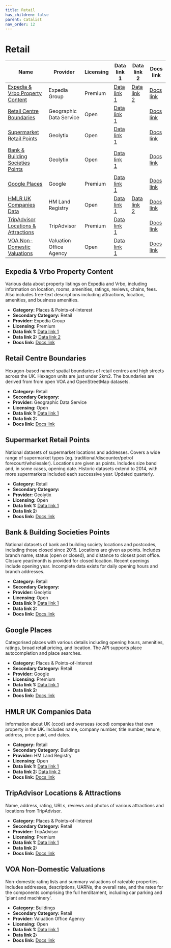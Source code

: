 ```yaml
---
title: Retail
has_children: false
parent: Catalist
nav_order: 12
---
```


# Retail

| Name                                                                        | Provider                | Licensing | Data link 1                                                                                                                                | Data link 2                                                                | Docs link                                                                                                                                                |
| --------------------------------------------------------------------------- | ----------------------- | --------- | ------------------------------------------------------------------------------------------------------------------------------------------ | -------------------------------------------------------------------------- | -------------------------------------------------------------------------------------------------------------------------------------------------------- |
| [Expedia & Vrbo Property Content](#expedia-&-vrbo-property-content)         | Expedia Group           | Premium   | [Data link 1](https://developers.expediagroup.com/rapid/api/explorer)                                                                      | [Data link 2](https://developers.expediagroup.com/rapid/sdk/java)          | [Docs link](https://developers.expediagroup.com/rapid/lodging/content)                                                                                   |
| [Retail Centre Boundaries](#retail-centre-boundaries)                       | Geographic Data Service | Open      | [Data link 1](https://data.geods.ac.uk/dataset/retail-centre-boundaries-and-open-indicators/resource/00b4e06a-8189-4771-8ff3-c2dbe9cbd606) |                                                                            | [Docs link](https://data.geods.ac.uk/dataset/retail-centre-boundaries-and-open-indicators)                                                               |
| [Supermarket Retail Points](#supermarket-retail-points)                     | Geolytix                | Open      | [Data link 1](https://drive.google.com/file/d/1B8M7m86rQg2sx2TsHhFa2d-x-dZ1DbSy/view?pli=1)                                                |                                                                            | [Docs link](https://geolytix.com/blog/supermarket-retail-points/)                                                                                        |
| [Bank & Building Societies Points](#bank-&-building-societies-points)       | Geolytix                | Open      | [Data link 1](https://drive.google.com/file/d/1RjyAK7qa-qoKtU25KI4e-_mmdxW601tj/view)                                                      |                                                                            | [Docs link](https://geolytix.co.uk/blog/banking-building-societies-locations/)                                                                           |
| [Google Places](#google-places)                                             | Google                  | Premium   | [Data link 1](https://developers.google.com/maps/documentation/places/web-service/op-overview)                                             |                                                                            | [Docs link](https://developers.google.com/maps/documentation/places/web-service)                                                                         |
| [HMLR UK Companies Data](#hmlr-uk-companies-data)                           | HM Land Registry        | Open      | [Data link 1](https://use-land-property-data.service.gov.uk/datasets/ccod)                                                                 | [Data link 2](https://use-land-property-data.service.gov.uk/datasets/ocod) | [Docs link](https://use-land-property-data.service.gov.uk/datasets/ccod/tech-spec)                                                                       |
| [TripAdvisor Locations & Attractions](#tripadvisor-locations-&-attractions) | TripAdvisor             | Premium   | [Data link 1](https://www.tripadvisor.com/developers?screen=credentials)                                                                   |                                                                            | [Docs link](https://tripadvisor-content-api.readme.io/reference/overview)                                                                                |
| [VOA Non-Domestic Valuations](#voa-non-domestic-valuations)                 | Valuation Office Agency | Open      | [Data link 1](https://voaratinglists.blob.core.windows.net/html/rlidata.htm)                                                               |                                                                            | [Docs link](https://voaratinglists.blob.core.windows.net/html/documents/Compiled%20Rating%20List%20and%20Summary%20Valuation%20Data%20Specification.pdf) |

## Expedia & Vrbo Property Content

Various data about property listings on Expedia and Vrbo, including information on location, rooms, amenities, ratings, reviews, chains, fees. Also includes free-text descriptions including attractions, location, amenities, and business amenities.

- **Category:** Places & Points-of-Interest
- **Secondary Category:** Retail
- **Provider:** Expedia Group
- **Licensing:** Premium
- **Data link 1:** [Data link 1](https://developers.expediagroup.com/rapid/api/explorer)
- **Data link 2:** [Data link 2](https://developers.expediagroup.com/rapid/sdk/java)
- **Docs link:** [Docs link](https://developers.expediagroup.com/rapid/lodging/content)



## Retail Centre Boundaries

Hexagon-based named spatial boundaries of retail centres and high streets across the UK. Hexagon units are just under 2km2. The boundaries are derived from from open VOA and OpenStreetMap datasets.

- **Category:** Retail
- **Secondary Category:** 
- **Provider:** Geographic Data Service
- **Licensing:** Open
- **Data link 1:** [Data link 1](https://data.geods.ac.uk/dataset/retail-centre-boundaries-and-open-indicators/resource/00b4e06a-8189-4771-8ff3-c2dbe9cbd606)
- **Data link 2:** 
- **Docs link:** [Docs link](https://data.geods.ac.uk/dataset/retail-centre-boundaries-and-open-indicators)



## Supermarket Retail Points

National datasets of supermarket locations and addresses. Covers a wide range of supermarket types (eg. traditional/discounter/petrol forecourt/wholesaler). Locations are given as points. Includes size band and, in some cases, opening date. Historic datasets extend to 2014, with more supermarkets included each successive year. Updated quarterly.

- **Category:** Retail
- **Secondary Category:** 
- **Provider:** Geolytix
- **Licensing:** Open
- **Data link 1:** [Data link 1](https://drive.google.com/file/d/1B8M7m86rQg2sx2TsHhFa2d-x-dZ1DbSy/view?pli=1)
- **Data link 2:** 
- **Docs link:** [Docs link](https://geolytix.com/blog/supermarket-retail-points/)



## Bank & Building Societies Points

National datasets of bank and building society locations and postcodes, including those closed since 2015. Locations are given as points. Includes branch name, status (open or closed), and distance to closest post office. Closure year/month is provided for closed location. Recent openings include opening year. Incomplete data exists for daily opening hours and branch addresses.

- **Category:** Retail
- **Secondary Category:** 
- **Provider:** Geolytix
- **Licensing:** Open
- **Data link 1:** [Data link 1](https://drive.google.com/file/d/1RjyAK7qa-qoKtU25KI4e-_mmdxW601tj/view)
- **Data link 2:** 
- **Docs link:** [Docs link](https://geolytix.co.uk/blog/banking-building-societies-locations/)



## Google Places

Categorised places with various details including opening hours, amenities, ratings, broad retail pricing, and location. The API supports place autocompletion and place searches.

- **Category:** Places & Points-of-Interest
- **Secondary Category:** Retail
- **Provider:** Google
- **Licensing:** Premium
- **Data link 1:** [Data link 1](https://developers.google.com/maps/documentation/places/web-service/op-overview)
- **Data link 2:** 
- **Docs link:** [Docs link](https://developers.google.com/maps/documentation/places/web-service)



## HMLR UK Companies Data

Information about UK (ccod) and overseas (ocod) companies that own property in the UK. Includes name, company number, title number, tenure, address, price paid, and dates.

- **Category:** Retail
- **Secondary Category:** Buildings
- **Provider:** HM Land Registry
- **Licensing:** Open
- **Data link 1:** [Data link 1](https://use-land-property-data.service.gov.uk/datasets/ccod)
- **Data link 2:** [Data link 2](https://use-land-property-data.service.gov.uk/datasets/ocod)
- **Docs link:** [Docs link](https://use-land-property-data.service.gov.uk/datasets/ccod/tech-spec)



## TripAdvisor Locations & Attractions

Name, address, rating, URLs, reviews and photos of various attractions and locations from TripAdvisor.

- **Category:** Places & Points-of-Interest
- **Secondary Category:** Retail
- **Provider:** TripAdvisor
- **Licensing:** Premium
- **Data link 1:** [Data link 1](https://www.tripadvisor.com/developers?screen=credentials)
- **Data link 2:** 
- **Docs link:** [Docs link](https://tripadvisor-content-api.readme.io/reference/overview)



## VOA Non-Domestic Valuations

Non-domestic rating lists and summary valuations of rateable properties. Includes addresses, descriptions, UARNs, the overall rate, and the rates for the components comprising the full herditament, including car parking and 'plant and machinery'.

- **Category:** Buildings
- **Secondary Category:** Retail
- **Provider:** Valuation Office Agency
- **Licensing:** Open
- **Data link 1:** [Data link 1](https://voaratinglists.blob.core.windows.net/html/rlidata.htm)
- **Data link 2:** 
- **Docs link:** [Docs link](https://voaratinglists.blob.core.windows.net/html/documents/Compiled%20Rating%20List%20and%20Summary%20Valuation%20Data%20Specification.pdf)
